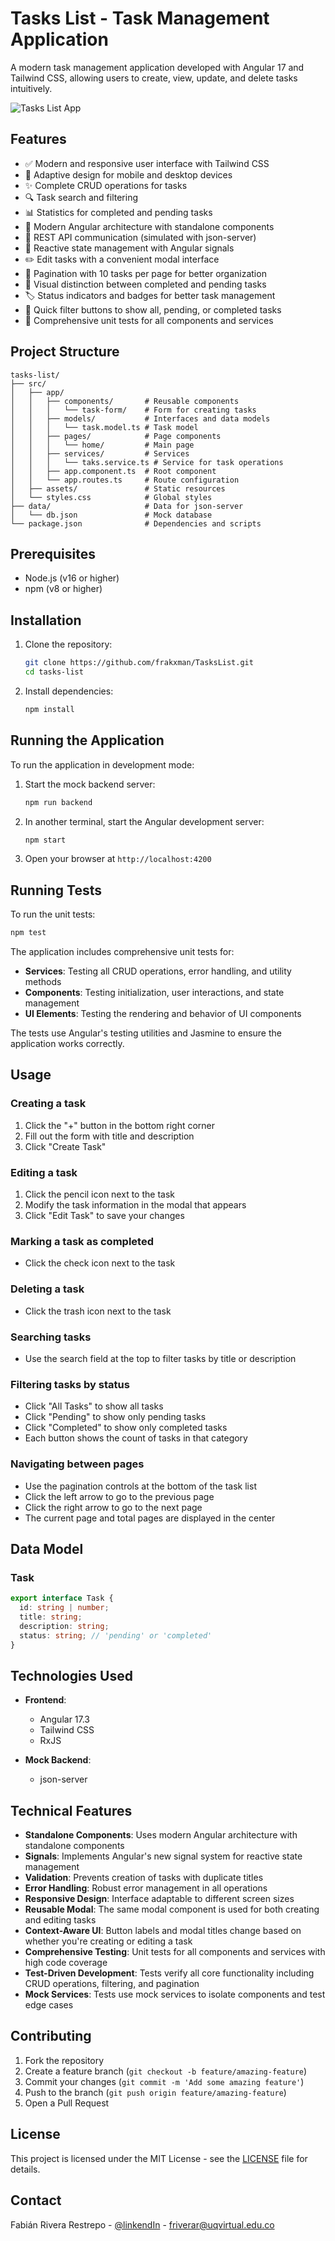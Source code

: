# Tasks List - Task Management Application

A modern task management application developed with Angular 17 and Tailwind CSS, allowing users to create, view, update, and delete tasks intuitively.

![Tasks List App](src/assets/screenshot.png)

## Features

- ✅ Modern and responsive user interface with Tailwind CSS
- 📱 Adaptive design for mobile and desktop devices
- ✨ Complete CRUD operations for tasks
- 🔍 Task search and filtering
- 📊 Statistics for completed and pending tasks
- 🚀 Modern Angular architecture with standalone components
- 📡 REST API communication (simulated with json-server)
- 🔄 Reactive state management with Angular signals
- ✏️ Edit tasks with a convenient modal interface
- 📄 Pagination with 10 tasks per page for better organization
- 🎨 Visual distinction between completed and pending tasks
- 🏷️ Status indicators and badges for better task management
- 🔘 Quick filter buttons to show all, pending, or completed tasks
- 🧪 Comprehensive unit tests for all components and services

## Project Structure

```
tasks-list/
├── src/
│   ├── app/
│   │   ├── components/       # Reusable components
│   │   │   └── task-form/    # Form for creating tasks
│   │   ├── models/           # Interfaces and data models
│   │   │   └── task.model.ts # Task model
│   │   ├── pages/            # Page components
│   │   │   └── home/         # Main page
│   │   ├── services/         # Services
│   │   │   └── taks.service.ts # Service for task operations
│   │   ├── app.component.ts  # Root component
│   │   └── app.routes.ts     # Route configuration
│   ├── assets/               # Static resources
│   └── styles.css            # Global styles
├── data/                     # Data for json-server
│   └── db.json               # Mock database
└── package.json              # Dependencies and scripts
```

## Prerequisites

- Node.js (v16 or higher)
- npm (v8 or higher)

## Installation

1. Clone the repository:
   ```bash
   git clone https://github.com/frakxman/TasksList.git
   cd tasks-list
   ```

2. Install dependencies:
   ```bash
   npm install
   ```

## Running the Application

To run the application in development mode:

1. Start the mock backend server:
   ```bash
   npm run backend
   ```

2. In another terminal, start the Angular development server:
   ```bash
   npm start
   ```

3. Open your browser at `http://localhost:4200`

## Running Tests

To run the unit tests:

```bash
npm test
```

The application includes comprehensive unit tests for:

- **Services**: Testing all CRUD operations, error handling, and utility methods
- **Components**: Testing initialization, user interactions, and state management
- **UI Elements**: Testing the rendering and behavior of UI components

The tests use Angular's testing utilities and Jasmine to ensure the application works correctly.

## Usage

### Creating a task
1. Click the "+" button in the bottom right corner
2. Fill out the form with title and description
3. Click "Create Task"

### Editing a task
1. Click the pencil icon next to the task
2. Modify the task information in the modal that appears
3. Click "Edit Task" to save your changes

### Marking a task as completed
- Click the check icon next to the task

### Deleting a task
- Click the trash icon next to the task

### Searching tasks
- Use the search field at the top to filter tasks by title or description

### Filtering tasks by status
- Click "All Tasks" to show all tasks
- Click "Pending" to show only pending tasks
- Click "Completed" to show only completed tasks
- Each button shows the count of tasks in that category

### Navigating between pages
- Use the pagination controls at the bottom of the task list
- Click the left arrow to go to the previous page
- Click the right arrow to go to the next page
- The current page and total pages are displayed in the center

## Data Model

### Task
```typescript
export interface Task {
  id: string | number;
  title: string;
  description: string;
  status: string; // 'pending' or 'completed'
}
```

## Technologies Used

- **Frontend**:
  - Angular 17.3
  - Tailwind CSS
  - RxJS

- **Mock Backend**:
  - json-server

## Technical Features

- **Standalone Components**: Uses modern Angular architecture with standalone components
- **Signals**: Implements Angular's new signal system for reactive state management
- **Validation**: Prevents creation of tasks with duplicate titles
- **Error Handling**: Robust error management in all operations
- **Responsive Design**: Interface adaptable to different screen sizes
- **Reusable Modal**: The same modal component is used for both creating and editing tasks
- **Context-Aware UI**: Button labels and modal titles change based on whether you're creating or editing a task
- **Comprehensive Testing**: Unit tests for all components and services with high code coverage
- **Test-Driven Development**: Tests verify all core functionality including CRUD operations, filtering, and pagination
- **Mock Services**: Tests use mock services to isolate components and test edge cases

## Contributing

1. Fork the repository
2. Create a feature branch (`git checkout -b feature/amazing-feature`)
3. Commit your changes (`git commit -m 'Add some amazing feature'`)
4. Push to the branch (`git push origin feature/amazing-feature`)
5. Open a Pull Request

## License

This project is licensed under the MIT License - see the [LICENSE](LICENSE) file for details.

## Contact

Fabián Rivera Restrepo - [@linkendIn](https://www.linkedin.com/in/fabian-rivera-restrepo/) - friverar@uqvirtual.edu.co

<!-- Project Link: [https://github.com/your-username/tasks-list](https://github.com/your-username/tasks-list) -->
